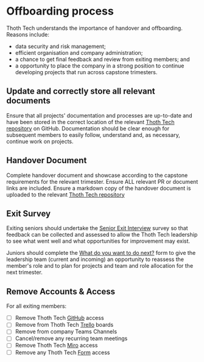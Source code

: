 # Offboarding process

Thoth Tech understands the importance of handover and offboarding. Reasons include:

- data security and risk management;
- efficient organisation and company administration;
- a chance to get final feedback and review from exiting members; and
- a opportunity to place the company in a strong position to continue developing projects that run
  across capstone trimesters.

## Update and correctly store all relevant documents

Ensure that all projects' documentation and processes are up-to-date and have been stored in the
correct location of the relevant [Thoth Tech repository](https://github.com/thoth-tech) on GitHub.
Documentation should be clear enough for subsequent members to easily follow, understand and, as
necessary, continue work on projects.

## Handover Document

Complete handover document and showcase according to the capstone requirements for the relevant
trimester. Ensure ALL relevant PR or document links are included. Ensure a markdown copy of the
handover document is uploaded to the relevant
[Thoth Tech repository](<(https://github.com/thoth-tech)>)

## Exit Survey

Exiting seniors should undertake the
[Senior Exit Interview](https://forms.office.com/Pages/DesignPage.aspx?origin=NeoPortalPage#FormId=7Hgj0IgW1UaFQBwotfRw9mRQ8baZZ01Ep6tAGY0fXmNUNDZUSVM3R0UzRDc3UDgxQkdCVVIzVUNHWS4u)
survey so that feedback can be collected and assessed to allow the Thoth Tech leadership to see what
went well and what opportunities for improvement may exist.

Juniors should complete the
[What do you want to do next?](https://forms.office.com/Pages/DesignPage.aspx?origin=NeoPortalPage#FormId=7Hgj0IgW1UaFQBwotfRw9pCshblNu_9FhxlIpGGIxEhUQ1RHNk5IWEs1SVlBSE1QOUxNMERQUFFTUy4u)
form to give the leadership team (current and incoming) an opportunity to reassess the member's role
and to plan for projects and team and role allocation for the next trimester.

## Remove Accounts & Access

For all exiting members:

- [ ] Remove Thoth Tech [GitHub](https://github.com/orgs/thoth-tech/teams) access
- [ ] Remove from Thoth Tech [Trello](https://trello.com) boards
- [ ] Remove from company Teams Channels
- [ ] Cancel/remove any recurring team meetings
- [ ] Remove Thoth Tech [Miro](https://miro.com) access
- [ ] Remove any Thoth Tech [Form](https://forms.office.com/) access
